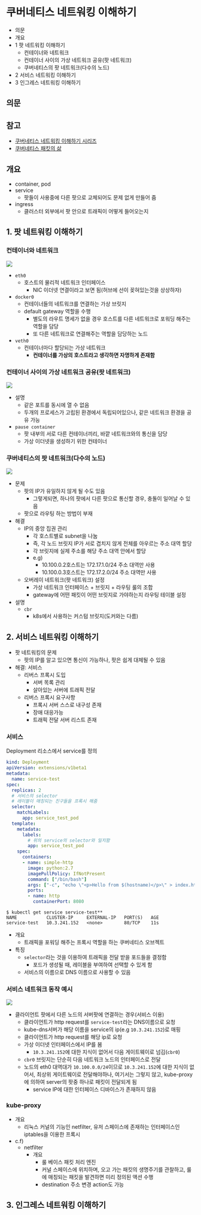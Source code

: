 # 쿠버네티스 네트워킹 이해하기

- 의문
- 개요
- 1 팟 네트워킹 이해하기
  - 컨테이너와 네트워크
  - 컨테이너 사이의 가상 네트워크 공유(팟 네트워크)
  - 쿠버네티스의 팟 네트워크(다수의 노드)
- 2 서비스 네트워킹 이해하기
- 3 인그레스 네트워킹 이해하기

## 의문

## 참고

- [쿠버네티스 네트워킹 이해하기 시리즈](https://coffeewhale.com/k8s/network/2019/04/19/k8s-network-01/)
- [쿠버네티스 패킷의 삶](https://coffeewhale.com/packet-network1)

## 개요

- container, pod
- service
  - 팟들이 사용중에 다른 팟으로 교체되어도 문제 없게 만들어 줌
- ingress
  - 클러스터 외부에서 팟 안으로 트래픽이 어떻게 들어오는지

## 1. 팟 네트워킹 이해하기

### 컨테이너와 네트워크

![](./images/k8s_networking/k8s_pod_networking1.png)

- `eth0`
  - 호스트의 물리적 네트워크 인터페이스
    - NIC 이더넷 연결이라고 보면 됨(허브에 선이 꽂혀있는것을 상상하자)
- `docker0`
  - 컨테이너들의 네트워크를 연결하는 가상 브릿지
  - default gateway 역할을 수행
    - 별도의 라우트 명세가 없을 경우 호스트를 다른 네트워크로 포워딩 해주는 역할을 담당
    - 또 다른 네트워크로 연결해주는 역할을 담당하는 노드
- `veth0`
  - 컨테이너마다 할당되는 가상 네트워크
    - **컨테이너를 가상의 호스트라고 생각하면 자명하게 존재함**

### 컨테이너 사이의 가상 네트워크 공유(팟 네트워크)

![](./images/k8s_networking/k8s_pod_networking2.png)

- 설명
  - 같은 포트를 동시에 열 수 없음
  - 두개의 프로세스가 고립된 환경에서 독립되어있으나, 같은 네트워크 환경을 공유 가능
- `pause container`
  - 팟 내부의 서로 다른 컨테이너끼리, 바깥 네트워크와의 통신을 담당
  - 가상 이더넷을 생성하기 위한 컨테이너

### 쿠버네티스의 팟 네트워크(다수의 노드)

![](./images/k8s_networking/k8s_pod_networking3.png)

- 문제
  - 팟의 IP가 유일하지 않게 될 수도 있음
    - 그렇게되면, 하나의 팟에서 다른 팟으로 통신할 경우, 충돌이 일어날 수 있음
  - 팟으로 라우팅 하는 방법이 부재
- 해결
  - IP의 중앙 집권 관리
    - 각 호스트별로 subnet을 나눔
    - 즉, 각 노드 브릿지 IP가 서로 겹치지 않게 전체를 아우르는 주소 대역 할당
    - 각 브릿지에 실제 주소를 해당 주소 대역 안에서 할당
    - e.g)
      - 10.100.0.2호스트는 172.17.1.0/24 주소 대역만 사용
      - 10.100.0.3호스트는 172.17.2.0/24 주소 대역만 사용
  - 오버레이 네트워크(팟 네트워크) 설정
    - 가상 네트워크 인터페이스 + 브릿지 + 라우팅 룰의 조합
    - gateway에 어떤 패킷이 어떤 브릿지로 가야하는지 라우팅 테이블 설정
- 설명
  - `cbr`
    - k8s에서 사용하는 커스텀 브릿지(도커와는 다름)

## 2. 서비스 네트워킹 이해하기

- 팟 네트워킹의 문제
  - 팟의 IP를 알고 있으면 통신이 가능하나, 팟은 쉽게 대체될 수 있음
- 해결: 서비스
  - 리버스 프록시 도입
    - 서버 목록 관리
    - 살아있는 서버에 트래픽 전달
  - 리버스 프록시 요구사항
    - 프록시 서버 스스로 내구성 존재
    - 장애 대응가능
    - 트래픽 전달 서버 리스트 존재

### 서비스

Deployment 리소스에서 service를 정의

```yaml
kind: Deployment
apiVersion: extensions/v1beta1
metadata:
  name: service-test
spec:
  replicas: 2
  # 서비스의 selector
  # 레이블이 매칭되는 친구들을 프록시 해줌
  selector:
    matchLabels:
      app: service_test_pod
  template:
    metadata:
      labels:
        # 위의 service의 selector와 일치함
        app: service_test_pod
    spec:
      containers:
      - name: simple-http
        image: python:2.7
        imagePullPolicy: IfNotPresent
        command: ["/bin/bash"]
        args: ["-c", "echo \"<p>Hello from $(hostname)</p>\" > index.html; python -m SimpleHTTPServer 8080"]
        ports:
        - name: http
          containerPort: 8080
```

```
$ kubectl get service service-test**
NAME           CLUSTER-IP     EXTERNAL-IP   PORT(S)   AGE
service-test   10.3.241.152   <none>        80/TCP    11s
```

- 개요
  - 트래픽을 포워딩 해주는 프록시 역할을 하는 쿠버네티스 오브젝트
- 특징
  - `selector`라는 것을 이용하여 트래픽을 전달 받을 포드들을 결정함
    - 포드가 생성될 때, 레이블을 부여하여 선택할 수 있게 함
  - 서비스의 이름으로 DNS 이름으로 사용할 수 있음

### 서비스 네트워크 동작 예시

![](./images/k8s_networking/k8s_service_networking1.png)

- 클라이언트 팟에서 다른 노드의 서버팟에 연결하는 경우(서비스 이용)
  - 클라이언트가 http request를 `service-test`라는 DNS이름으로 요청
  - kube-dns서버가 해당 이름을 service의 ip(e.g `10.3.241.152`)로 매핑
  - 클라이언트가 http request를 해당 ip로 요청
  - 가상 이더넷 인터페이스에서 IP를 봄
    - `10.3.241.152`에 대한 지식이 없어서 다음 게이트웨이로 넘김(`cbr0`)
  - `cbr0` 브릿지는 단순히 다음 네트워크 노드의 인터페이스로 전달
  - 노드의 eth0 대역대가 `10.100.0.0/24`이므로 `10.3.241.152`에 대한 지식이 없어서, 최상위 게이트웨이로 전달해야하나, 여기서는 그렇지 않고, kube-proxy에 의하여 server의 팟중 하나로 패킷이 전달되게 됨
    - service IP에 대한 인터페이스 디바이스가 존재하지 않음

### kube-proxy

- 개요
  - 리눅스 커널의 기능인 netfilter, 유저 스페이스에 존재하는 인터페이스인 iptables을 이용한 프록시
- c.f)
  - netfilter
    - 개요
      - 룰 베이스 패킷 처리 엔진
      - 커널 스페이스에 위치하며, 오고 가는 패킷의 생명주기를 관찰하고, 룰에 매칭되는 패킷을 발견하면 미리 정의된 액션 수행
      - destination 주소 변경 action도 가능

## 3. 인그레스 네트워킹 이해하기
